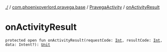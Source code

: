 [./](../../index.md) / [com.phoenixoverlord.pravega.base](../index.md) / [PravegaActivity](index.md) / [onActivityResult](./on-activity-result.md)

# onActivityResult

`protected open fun onActivityResult(requestCode: `[`Int`](https://kotlinlang.org/api/latest/jvm/stdlib/kotlin/-int/index.html)`, resultCode: `[`Int`](https://kotlinlang.org/api/latest/jvm/stdlib/kotlin/-int/index.html)`, data: Intent?): `[`Unit`](https://kotlinlang.org/api/latest/jvm/stdlib/kotlin/-unit/index.html)